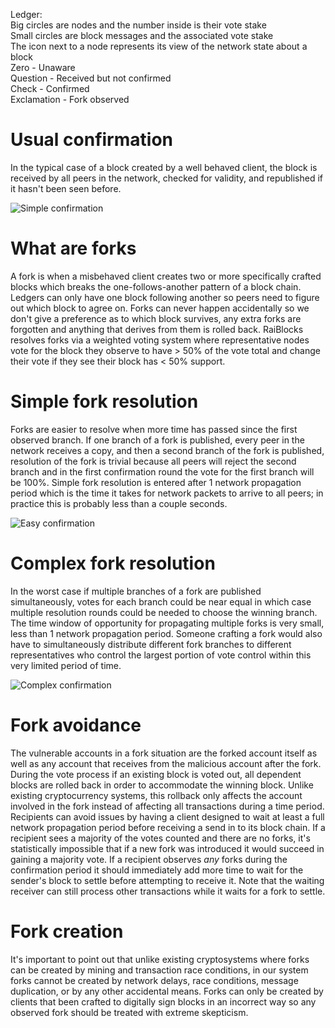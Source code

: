 Ledger:  
Big circles are nodes and the number inside is their vote stake  
Small circles are block messages and the associated vote stake  
The icon next to a node represents its view of the network state about a block  
Zero - Unaware  
Question - Received but not confirmed  
Check - Confirmed  
Exclamation - Fork observed  

# Usual confirmation
In the typical case of a block created by a well behaved client, the block is received by all peers in the network, checked for validity, and republished if it hasn't been seen before.

![Simple confirmation](https://raw.githubusercontent.com/clemahieu/raiblocks/master/images/confirmation%20-%20simple.gif)

# What are forks
A fork is when a misbehaved client creates two or more specifically crafted blocks which breaks the one-follows-another pattern of a block chain.  Ledgers can only have one block following another so peers need to figure out which block to agree on.  Forks can never happen accidentally so we don't give a preference as to which block survives, any extra forks are forgotten and anything that derives from them is rolled back. RaiBlocks resolves forks via a weighted voting system where representative nodes vote for the block they observe to have > 50% of the vote total and change their vote if they see their block has < 50% support. 

# Simple fork resolution
Forks are easier to resolve when more time has passed since the first observed branch.  If one branch of a fork is published, every peer in the network receives a copy, and then a second branch of the fork is published, resolution of the fork is trivial because all peers will reject the second branch and in the first confirmation round the vote for the first branch will be 100%.  Simple fork resolution is entered after 1 network propagation period which is the time it takes for network packets to arrive to all peers; in practice this is probably less than a couple seconds.

![Easy confirmation](https://github.com/clemahieu/raiblocks/blob/master/images/confirmation%20-%20easy.gif)

# Complex fork resolution
In the worst case if multiple branches of a fork are published simultaneously, votes for each branch could be near equal in which case multiple resolution rounds could be needed to choose the winning branch.  The time window of opportunity for propagating multiple forks is very small, less than 1 network propagation period.  Someone crafting a fork would also have to simultaneously distribute different fork branches to different representatives who control the largest portion of vote control within this very limited period of time.

![Complex confirmation](https://github.com/clemahieu/raiblocks/blob/master/images/confirmation%20-%20complex.gif)

# Fork avoidance
The vulnerable accounts in a fork situation are the forked account itself as well as any account that receives from the malicious account after the fork.  During the vote process if an existing block is voted out, all dependent blocks are rolled back in order to accommodate the winning block.  Unlike existing cryptocurrency systems, this rollback only affects the account involved in the fork instead of affecting all transactions during a time period.  
Recipients can avoid issues by having a client designed to wait at least a full network propagation period before receiving a send in to its block chain.  If a recipient sees a majority of the votes counted and there are no forks, it's statistically impossible that if a new fork was introduced it would succeed in gaining a majority vote.  If a recipient observes *any* forks during the confirmation period it should immediately add more time to wait for the sender's block to settle before attempting to receive it.  Note that the waiting receiver can still process other transactions while it waits for a fork to settle.

# Fork creation
It's important to point out that unlike existing cryptosystems where forks can be created by mining and transaction race conditions, in our system forks cannot be created by network delays, race conditions, message duplication, or by any other accidental means.  Forks can only be created by clients that been crafted to digitally sign blocks in an incorrect way so any observed fork should be treated with extreme skepticism.
